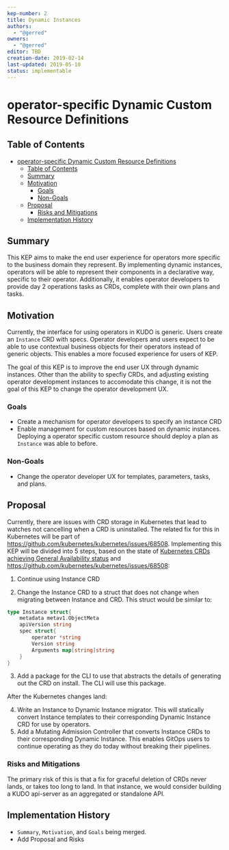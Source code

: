 ```yaml
---
kep-number: 2
title: Dynamic Instances
authors:
  - "@gerred"
owners:
  - "@gerred"
editor: TBD
creation-date: 2019-02-14
last-updated: 2019-05-10
status: implementable
---
```


# operator-specific Dynamic Custom Resource Definitions

## Table of Contents

- [operator-specific Dynamic Custom Resource Definitions](#operator-specific-dynamic-custom-resource-definitions)
  - [Table of Contents](#table-of-contents)
  - [Summary](#summary)
  - [Motivation](#motivation)
    - [Goals](#goals)
    - [Non-Goals](#non-goals)
  - [Proposal](#proposal)
    - [Risks and Mitigations](#risks-and-mitigations)
  - [Implementation History](#implementation-history)

## Summary

This KEP aims to make the end user experience for operators more specific to the business domain they represent. By implementing dynamic instances, operators will be able to represent their components in a declarative way, specific to their operator. Additionally, it enables operator developers to provide day 2 operations tasks as CRDs, complete with their own plans and tasks.

## Motivation

Currently, the interface for using operators in KUDO is generic. Users create an `Instance` CRD with specs. Operator developers and users expect to be able to use contextual business objects for their operators instead of generic objects. This enables a more focused experience for users of KEP.

The goal of this KEP is to improve the end user UX through dynamic instances. Other than the ability to specfiy CRDs, and adjusting existing operator development instances to accomodate this change, it is not the goal of this KEP to change the operator development UX.

### Goals

- Create a mechanism for operator developers to specify an instance CRD
- Enable management for custom resources based on dynamic instances. Deploying a operator specific custom resource should deploy a plan as `Instance` was able to before.

### Non-Goals

- Change the operator developer UX for templates, parameters, tasks, and plans.

## Proposal

Currently, there are issues with CRD storage in Kubernetes that lead to watches not cancelling when a CRD is uninstalled. The related fix for this in Kubernetes will be part of https://github.com/kubernetes/kubernetes/issues/68508. Implementing this KEP will be divided into 5 steps, based on the state of [Kubernetes CRDs achieving General Availability status](https://github.com/kubernetes/kubernetes/issues/58682) and https://github.com/kubernetes/kubernetes/issues/68508:

1. Continue using Instance CRD

2. Change the Instance CRD to a struct that does not change when migrating between Instance and CRD. This struct would be similar to:

```go
type Instance struct{
    metadata metav1.ObjectMeta
    apiVersion string
    spec struct{
        operator *string
        Version string
        Arguments map[string]string
    }    
}

```

3. Add a package for the CLI to use that abstracts the details of generating out the CRD on install. The CLI will use this package.

After the Kubernetes changes land:

4. Write an Instance to Dynamic Instance migrator. This will statically convert Instance templates to their corresponding Dynamic Instance CRD for use by operators.
5. Add a Mutating Admission Controller that converts Instance CRDs to their corresponding Dynamic Instance. This enables GitOps users to continue operating as they do today without breaking their pipelines.

### Risks and Mitigations

The primary risk of this is that a fix for graceful deletion of CRDs never lands, or takes too long to land. In that instance, we would consider building a KUDO api-server as an aggregated or standalone API.

## Implementation History

- `Summary`, `Motivation`, and `Goals` being merged.
- Add Proposal and Risks
